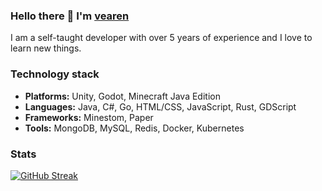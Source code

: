 ### Hello there 👋 I'm [vearen](https://github.com/vearen1)

I am a self-taught developer with over 5 years of experience and I love to learn new things.

### Technology stack
* **Platforms:** Unity, Godot, Minecraft Java Edition
* **Languages:** Java, C#, Go, HTML/CSS, JavaScript, Rust, GDScript
* **Frameworks:** Minestom, Paper
* **Tools:** MongoDB, MySQL, Redis, Docker, Kubernetes

### Stats
[![GitHub Streak](https://streak-stats.demolab.com?user=vearen1&theme=nord)](https://git.io/streak-stats)
